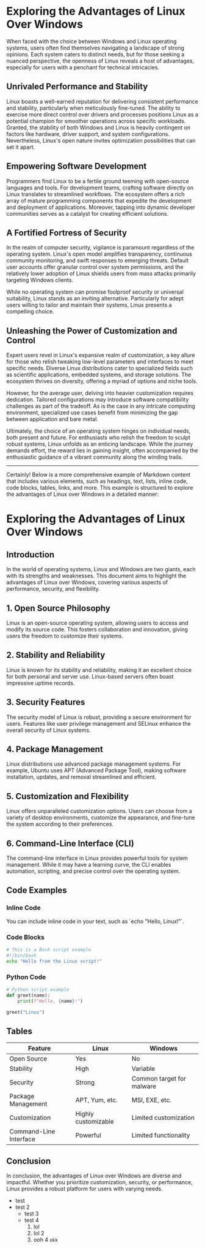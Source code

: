 # Exploring the Advantages of Linux Over Windows

When faced with the choice between Windows and Linux operating systems, users often find themselves navigating a landscape of strong opinions. Each system caters to distinct needs, but for those seeking a nuanced perspective, the openness of Linux reveals a host of advantages, especially for users with a penchant for technical intricacies.

## Unrivaled Performance and Stability

Linux boasts a well-earned reputation for delivering consistent performance and stability, particularly when meticulously fine-tuned. The ability to exercise more direct control over drivers and processes positions Linux as a potential champion for smoother operations across specific workloads. Granted, the stability of both Windows and Linux is heavily contingent on factors like hardware, driver support, and system configurations. Nevertheless, Linux's open nature invites optimization possibilities that can set it apart.

## Empowering Software Development

Programmers find Linux to be a fertile ground teeming with open-source languages and tools. For development teams, crafting software directly on Linux translates to streamlined workflows. The ecosystem offers a rich array of mature programming components that expedite the development and deployment of applications. Moreover, tapping into dynamic developer communities serves as a catalyst for creating efficient solutions.

## A Fortified Fortress of Security

In the realm of computer security, vigilance is paramount regardless of the operating system. Linux's open model amplifies transparency, continuous community monitoring, and swift responses to emerging threats. Default user accounts offer granular control over system permissions, and the relatively lower adoption of Linux shields users from mass attacks primarily targeting Windows clients.

While no operating system can promise foolproof security or universal suitability, Linux stands as an inviting alternative. Particularly for adept users willing to tailor and maintain their systems, Linux presents a compelling choice.

## Unleashing the Power of Customization and Control

Expert users revel in Linux's expansive realm of customization, a key allure for those who relish tweaking low-level parameters and interfaces to meet specific needs. Diverse Linux distributions cater to specialized fields such as scientific applications, embedded systems, and storage solutions. The ecosystem thrives on diversity, offering a myriad of options and niche tools.

However, for the average user, delving into heavier customization requires dedication. Tailored configurations may introduce software compatibility challenges as part of the tradeoff. As is the case in any intricate computing environment, specialized use cases benefit from minimizing the gap between application and bare metal.

Ultimately, the choice of an operating system hinges on individual needs, both present and future. For enthusiasts who relish the freedom to sculpt robust systems, Linux unfolds as an enticing landscape. While the journey demands effort, the reward lies in gaining insight, often accompanied by the enthusiastic guidance of a vibrant community along the winding trails.

---
Certainly! Below is a more comprehensive example of Markdown content that includes various elements, such as headings, text, lists, inline code, code blocks, tables, links, and more. This example is structured to explore the advantages of Linux over Windows in a detailed manner:

# Exploring the Advantages of Linux Over Windows

## Introduction

In the world of operating systems, Linux and Windows are two giants, each with its strengths and weaknesses. This document aims to highlight the advantages of Linux over Windows, covering various aspects of performance, security, and flexibility.

## 1. **Open Source Philosophy**

Linux is an open-source operating system, allowing users to access and modify its source code. This fosters collaboration and innovation, giving users the freedom to customize their systems.

## 2. **Stability and Reliability**

Linux is known for its stability and reliability, making it an excellent choice for both personal and server use. Linux-based servers often boast impressive uptime records.

## 3. **Security Features**

The security model of Linux is robust, providing a secure environment for users. Features like user privilege management and SELinux enhance the overall security of Linux systems.

## 4. **Package Management**

Linux distributions use advanced package management systems. For example, Ubuntu uses APT (Advanced Package Tool), making software installation, updates, and removal streamlined and efficient.

## 5. **Customization and Flexibility**

Linux offers unparalleled customization options. Users can choose from a variety of desktop environments, customize the appearance, and fine-tune the system according to their preferences.

## 6. **Command-Line Interface (CLI)**

The command-line interface in Linux provides powerful tools for system management. While it may have a learning curve, the CLI enables automation, scripting, and precise control over the operating system.

## Code Examples

### Inline Code

You can include inline code in your text, such as \`echo "Hello, Linux!"\`.

### Code Blocks

```bash
# This is a Bash script example
#!/bin/bash
echo "Hello from the Linux script!"
```

### Python Code

```python
# Python script example
def greet(name):
    print(f"Hello, {name}!")

greet("Linux")
```

## Tables

| Feature                  | Linux                  | Windows                |
| ------------------------ | ---------------------- | ---------------------- |
| Open Source              | Yes                    | No                     |
| Stability                | High                   | Variable               |
| Security                 | Strong                 | Common target for malware |
| Package Management       | APT, Yum, etc.         | MSI, EXE, etc.         |
| Customization            | Highly customizable   | Limited customization  |
| Command-Line Interface   | Powerful               | Limited functionality  |

## Conclusion

In conclusion, the advantages of Linux over Windows are diverse and impactful. Whether you prioritize customization, security, or performance, Linux provides a robust platform for users with varying needs.

- test
- test 2
    - test 3
    - test 4
      1. lol
      2. lol 2
      3. ooh 4
           `okk`
